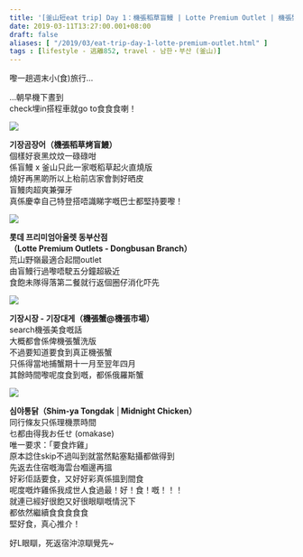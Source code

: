 ```yaml
---
title: '[釜山短eat trip] Day 1：機張稻草盲鰻 | Lotte Premium Outlet | 機張蟹@機張市場 | 海雲台 深夜炸雞'
date: 2019-03-11T13:27:00.001+08:00
draft: false
aliases: [ "/2019/03/eat-trip-day-1-lotte-premium-outlet.html" ]
tags : [lifestyle - 逃離852, travel - 남한・부산 (釜山)]
---
```


嚟一趟週末小(食)旅行…  
  
…朝早機下晝到  
check埋in搭程車就go to食食食喇！  

![](/images/busan1a.jpg)

**기장곰장어（機張稻草烤盲鰻）**  
個樣好衰黑炆炆一碌碌咁  
係盲鰻 x 釜山只此一家嘅稻草起火直燒版  
燒好再黑啲所以上枱前店家會剝好晒皮  
盲鰻肉超爽兼彈牙  
真係慶幸自己特登搭唔識睇字嘅巴士都堅持要嚟！  

![](/images/busan1b.jpg)

**롯데 프리미엄아울렛 동부산점**  
**（Lotte Premium Outlets - Dongbusan Branch）**  
荒山野嶺最適合起間outlet  
由盲鰻行過嚟唔駛五分鐘超級近  
食飽未隊得落第二餐就行返個圈仔消化吓先  

![](/images/busan1c.jpg)

**기장시장 - 기장대게（機張蟹@機張市場）**  
search機張美食嘅話  
大概都會係俾機張蟹洗版  
不過要知道要食到真正機張蟹  
只係得當地捕蟹期十一月至翌年四月  
其餘時間嚟呢度食到嘅，都係俄羅斯蟹  

![](/images/busan1.jpg)

**심야통닭（Shim-ya Tongdak │Midnight Chicken）**  
同行條友只係理機票時間  
乜都由得我お任せ (omakase)  
唯一要求：「要食炸雞」  
原本諗住skip不過叫到就當然點塞點攝都做得到  
先返去住宿嘅海雲台嗰邊再搵  
好彩佢話要食，又好好彩真係搵到間食  
呢度嘅炸雞係我成世人食過最！好！食！嘅！！！  
就連已經好很飽又好很眼瞓嘅情況下  
都依然繼續食食食食食  
堅好食，真心推介！  
  
好L眼瞓，死返宿沖涼瞓覺先~